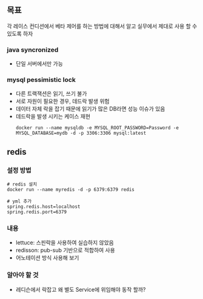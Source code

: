 ## 목표
각 레이스 컨디션에서 베타 제어를 하는 방법에 대해서 알고 실무에서 제대로 사용 할 수 있도록 하자

### java syncronized
- 단일 서버에서만 가능

### mysql pessimistic lock
- 다른 트랙잭션은 읽기, 쓰기 불가
- 서로 자원이 필요한 경우, 데드락 발생 위험
- 데이터 자체 락을 잡기 때문에 읽기가 많은 DB라면 성능 이슈가 있음
- 데드락을 발생 시키는 케이스 재현
  ```
  docker run --name mysqldb -e MYSQL_ROOT_PASSWORD=Password -e MYSQL_DATABASE=mydb -d -p 3306:3306 mysql:latest
  ```
## redis

### 설정 방법
```
# redis 설치
docker run --name myredis -d -p 6379:6379 redis

# yml 추가
spring.redis.host=localhost
spring.redis.port=6379
```
### 내용
- lettuce: 스핀락을 사용하여 실습하지 않았음
- redisson: pub-sub 기반으로 적합하여 사용
- 어노테이션 방식 사용해 보기

### 알아야 할 것
- 레디슨에서 락잡고 왜 별도 Service에 위임해야 동작 할까?
    